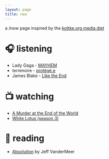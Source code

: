 ```yaml
---
layout: page
title: now
---
```

a /now page inspired by the [kottke.org media diet](https://kottke.org/tag/media%20diet)

# 🎧 listening
- Lady Gaga - [MAYHEM](https://music.apple.com/us/album/mayhem/1792666546) 
- terrenoire - [protégé.e](https://music.apple.com/us/album/prot%C3%A9g%C3%A9-e/1778490801)
- James Blake - [Like the End](https://music.apple.com/us/album/like-the-end/1776812822?i=1776812830)

# 📺 watching 
- [A Murder at the End of the World](https://www.hulu.com/series/aa1adbb2-bfd6-4d88-b709-5455bf953f9e)
- [White Lotus (season 3)](https://www.max.com/shows/white-lotus/s3/14f9834d-bc23-41a8-ab61-5c8abdbea505) 

# 📕 reading 
- [Absolution](https://app.thestorygraph.com/books/7044d738-e39d-4cd8-8304-f06ee90b0d39) by Jeff VanderMeer 